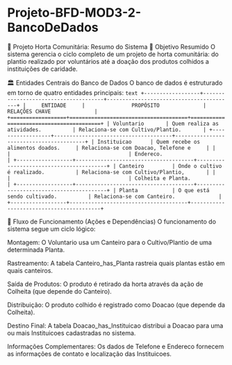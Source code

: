 # Projeto-BFD-MOD3-2-BancoDeDados

🥕 Projeto Horta Comunitária: Resumo do Sistema
🎯 Objetivo Resumido
O sistema gerencia o ciclo completo de um projeto de horta comunitária: do plantio realizado por voluntários até a doação dos produtos colhidos a instituições de caridade.

🏛️ Entidades Centrais do Banco de Dados
O banco de dados é estruturado em torno de quatro entidades principais:
``text
+------------------+--------------------------------------+-----------------------------------------+
|     ENTIDADE     |               PROPÓSITO              |             RELAÇÕES CHAVE              |
+==================+======================================+=========================================+
| Voluntario       | Quem realiza as atividades.          | Relaciona-se com Cultivo/Plantio.       |
+------------------+--------------------------------------+-----------------------------------------+
| Instituicao      | Quem recebe os alimentos doados.     | Relaciona-se com Doacao, Telefone e     |
|                  |                                      | Endereco.                               |
+------------------+--------------------------------------+-----------------------------------------+
| Canteiro         | Onde o cultivo é realizado.          | Relaciona-se com Cultivo/Plantio,       |
|                  |                                      | Colheita e Planta.                      |
+------------------+--------------------------------------+-----------------------------------------+
| Planta           | O que está sendo cultivado.          | Relaciona-se com Canteiro.              |
+------------------+--------------------------------------+-----------------------------------------+
``

🔄 Fluxo de Funcionamento (Ações e Dependências)
O funcionamento do sistema segue um ciclo lógico:

Montagem: O Voluntario usa um Canteiro para o Cultivo/Plantio de uma determinada Planta.

Rastreamento: A tabela Canteiro_has_Planta rastreia quais plantas estão em quais canteiros.

Saída de Produtos: O produto é retirado da horta através da ação de Colheita (que depende do Canteiro).

Distribuição: O produto colhido é registrado como Doacao (que depende da Colheita).

Destino Final: A tabela Doacao_has_Instituicao distribui a Doacao para uma ou mais Instituicoes cadastradas no sistema.

Informações Complementares: Os dados de Telefone e Endereco fornecem as informações de contato e localização das Instituicoes.


